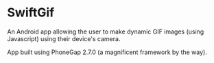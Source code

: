 SwiftGif
========

An Android app allowing the user to make dynamic GIF images (using Javascript) using their device's camera.

App built using PhoneGap 2.7.0 (a magnificent framework by the way).
